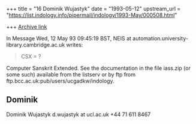 +++
title = "16 Dominik Wujastyk"
date = "1993-05-12"
upstream_url = "https://list.indology.info/pipermail/indology/1993-May/000508.html"

+++
[Archive link](https://list.indology.info/pipermail/indology/1993-May/000508.html)

In Message Wed, 12 May 93 09:45:19 BST,
  NEIS at automation.university-library.cambridge.ac.uk writes:

>
>CSX = ?

Computer Sanskrit Extended.  See the documentation in the file
iass.zip (or some such) available from the listserv or by
ftp from ftp.bcc.ac.uk:pub/users/ucgadkw/indology.

Dominik
----------------
Dominik Wujastyk                                  d.wujastyk at ucl.ac.uk
                                                       +44 71 611 8467






